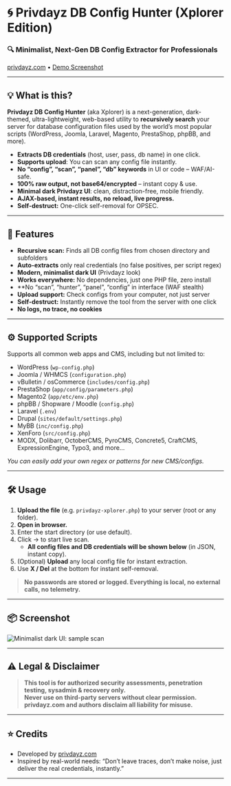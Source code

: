 # 🌀 Privdayz DB Config Hunter (Xplorer Edition)
### 🔍 Minimalist, Next-Gen DB Config Extractor for Professionals  
[privdayz.com](https://privdayz.com) • [Demo Screenshot](#)

---

## 💡 What is this?

**Privdayz DB Config Hunter** (aka Xplorer) is a next-generation, dark-themed, ultra-lightweight, web-based utility to **recursively search** your server for database configuration files used by the world’s most popular scripts (WordPress, Joomla, Laravel, Magento, PrestaShop, phpBB, and more).

- **Extracts DB credentials** (host, user, pass, db name) in one click.
- **Supports upload**: You can scan any config file instantly.
- **No “config”, “scan”, “panel”, “db” keywords** in UI or code – WAF/AI-safe.
- **100% raw output, not base64/encrypted** – instant copy & use.
- **Minimal dark Privdayz UI**: clean, distraction-free, mobile friendly.
- **AJAX-based, instant results, no reload, live progress.**
- **Self-destruct:** One-click self-removal for OPSEC.

---

## 🚀 Features

- **Recursive scan:** Finds all DB config files from chosen directory and subfolders
- **Auto-extracts** only real credentials (no false positives, per script regex)
- **Modern, minimalist dark UI** (Privdayz look)
- **Works everywhere:** No dependencies, just one PHP file, zero install
- **No “scan”, “hunter”, “panel”, “config” in interface (WAF stealth)
- **Upload support:** Check configs from your computer, not just server
- **Self-destruct:** Instantly remove the tool from the server with one click
- **No logs, no trace, no cookies**

---

## ⚙️ Supported Scripts

Supports all common web apps and CMS, including but not limited to:

- WordPress (`wp-config.php`)
- Joomla / WHMCS (`configuration.php`)
- vBulletin / osCommerce (`includes/config.php`)
- PrestaShop (`app/config/parameters.php`)
- Magento2 (`app/etc/env.php`)
- phpBB / Shopware / Moodle (`config.php`)
- Laravel (`.env`)
- Drupal (`sites/default/settings.php`)
- MyBB (`inc/config.php`)
- XenForo (`src/config.php`)
- MODX, Dolibarr, OctoberCMS, PyroCMS, Concrete5, CraftCMS, ExpressionEngine, Typo3, and more…

*You can easily add your own regex or patterns for new CMS/configs.*

---

## 🛠️ Usage

1. **Upload the file** (e.g. `privdayz-xplorer.php`) to your server (root or any folder).
2. **Open in browser.**
3. Enter the start directory (or use default).
4. Click → to start live scan.  
   - **All config files and DB credentials will be shown below** (in JSON, instant copy).
5. (Optional) **Upload** any local config file for instant extraction.
6. Use **X / Del** at the bottom for instant self-removal.

> **No passwords are stored or logged. Everything is local, no external calls, no telemetry.**

---

## 📦 Screenshot

![Minimalist dark UI: sample scan](https://i.imgur.com/your_sample_img.png)

---

## ⚠️ Legal & Disclaimer

> **This tool is for authorized security assessments, penetration testing, sysadmin & recovery only.  
> Never use on third-party servers without clear permission.  
> privdayz.com and authors disclaim all liability for misuse.**

---

## ⭐ Credits

- Developed by [privdayz.com](https://privdayz.com)
- Inspired by real-world needs: “Don’t leave traces, don’t make noise, just deliver the real credentials, instantly.”

---
